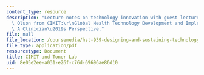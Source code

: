 ```yaml
---
content_type: resource
description: "Lecture notes on technology innovation with guest lecturer Kristian\
  \ Olson from CIMIT:\r\nGlobal Health Technology Development and Implementation:\
  \ A Clinician\u2019s Perspective."
file: null
file_location: /coursemedia/hst-939-designing-and-sustaining-technology-innovation-for-global-health-practice-spring-2008/8e05e2eea031e26fc76d69696ae86d10_lecture12.pdf
file_type: application/pdf
resourcetype: Document
title: CIMIT and Toner Lab
uid: 8e05e2ee-a031-e26f-c76d-69696ae86d10
---
```

